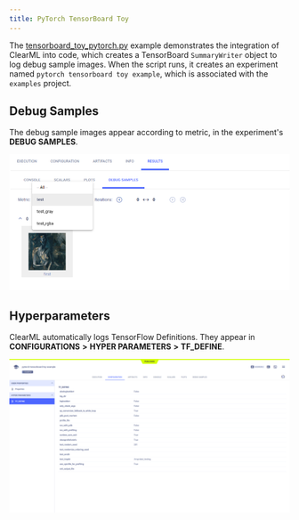 ```yaml
---
title: PyTorch TensorBoard Toy
---
```


The [tensorboard_toy_pytorch.py](https://github.com/allegroai/clearml/blob/master/examples/frameworks/pytorch/tensorboard_toy_pytorch.py) 
example demonstrates the integration of ClearML into code, which creates a TensorBoard `SummaryWriter` object to log 
debug sample images. When the script runs, it creates an experiment named `pytorch tensorboard toy example`, which is 
associated with the `examples` project.

## Debug Samples

The debug sample images appear according to metric, in the experiment's **DEBUG SAMPLES**.

![image](../../../img/examples_tensorboard_toy_pytorch_02.png)

## Hyperparameters

ClearML automatically logs TensorFlow Definitions. They appear in **CONFIGURATIONS** **>** **HYPER PARAMETERS** **>** **TF_DEFINE**.

![image](../../../img/examples_tensorboard_toy_pytorch_00.png)
